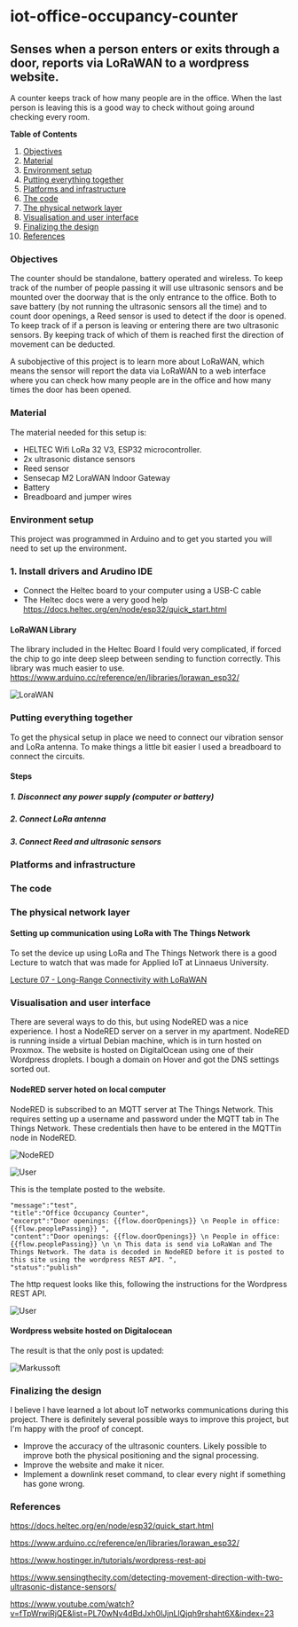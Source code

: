 # iot-office-occupancy-counter
## Senses when a person enters or exits through a door, reports via LoRaWAN to a wordpress website.
A counter keeps track of how many people are in the office. When the last person is leaving this is a good way to check without going around checking every room.

**Table of Contents**

1. [Objectives](#Objectives)
2. [Material](#Material)
3. [Environment setup](#Environment-setup)
4. [Putting everything together](#Putting-everything-together)
5. [Platforms and infrastructure](#Platforms-and-infrastructure)
6. [The code](#The-code)
7. [The physical network layer](#The-physical-network-layer)
8. [Visualisation and user interface](#Visualisation-and-user-interface)
9. [Finalizing the design](#Finalizing-the-design)
9. [References](#References)


### Objectives
The counter should be standalone, battery operated and wireless. To keep track of the number of people passing it will use ultrasonic sensors and be mounted over the doorway that is the only entrance to the office. Both to save battery (by not running the ultrasonic sensors all the time) and to count door openings, a Reed sensor is used to detect if the door is opened. To keep track of if a person is leaving or entering there are two ultrasonic sensors. By keeping track of which of them is reached first the direction of movement can be deducted.

A subobjective of this project is to learn more about LoRaWAN, which means the sensor will report the data via LoRaWAN to a web interface where you can check how many people are in the office and how many times the door has been opened.

<!---
Give a short and brief overview of what your project is about.
What needs to be included:

- [ ] Title
- [ ] Your name and student credentials (xx666xxx)
- [ ] Short project overview
- [ ] How much time it might take to do (an approximation)
-->
### Material

The material needed for this setup is:

* HELTEC Wifi LoRa 32 V3, ESP32 microcontroller.
* 2x ultrasonic distance sensors
* Reed sensor
* Sensecap M2 LoraWAN Indoor Gateway
* Battery
* Breadboard and jumper wires

### Environment setup

This project was programmed in Arduino and to get you started you will need to set up the environment.

### 1. Install drivers and Arudino IDE

 + Connect the Heltec board to your computer using a USB-C cable
 + The Heltec docs were a very good help https://docs.heltec.org/en/node/esp32/quick_start.html

#### LoRaWAN Library
The library included in the Heltec Board I fould very complicated, if forced the chip to go inte deep sleep between sending to function correctly.
This library was much easier to use. https://www.arduino.cc/reference/en/libraries/lorawan_esp32/

![LoraWAN](https://github.com/Markussoft/iot-office-occupancy-counter/blob/main/Assets/Arduino_LoRaWAN_esp32.png)

### Putting everything together

To get the physical setup in place we need to connect our vibration sensor and LoRa antenna. To make things a little bit easier I used a breadboard to connect the circuits. 

#### Steps

##### 1. Disconnect any power supply (computer or battery)
##### 2. Connect LoRa antenna
##### 3. Connect Reed and ultrasonic sensors

### Platforms and infrastructure


### The code


### The physical network layer


#### Setting up communication using LoRa with The Things Network

To set the device up using LoRa and The Things Network there is a good Lecture to watch that was made for Applied IoT at Linnaeus University.

[Lecture 07 - Long-Range Connectivity with LoRaWAN](https://www.youtube.com/watch?v=fTpWrwiRjQE&list=PL70wNv4dBdJxh0lJjnLlQjqh9rshaht6X&index=23)

### Visualisation and user interface
There are several ways to do this, but using NodeRED was a nice experience. I host a NodeRED server on a server in my apartment. NodeRED is running inside a virtual Debian machine, which is in turn hosted on Proxmox.
The website is hosted on DigitalOcean using one of their Wordpress droplets. I bough a domain on Hover and got the DNS settings sorted out.
#### NodeRED server hoted on local computer
NodeRED is subscribed to an MQTT server at The Things Network. This requires setting up a username and password under the MQTT tab in The Things Network.
These credentials then have to be entered in the MQTTin node in NodeRED.

![NodeRED](https://github.com/Markussoft/iot-office-occupancy-counter/blob/main/Assets/NodeRED_flow.png)

![User](https://github.com/Markussoft/iot-office-occupancy-counter/blob/main/Assets/NodeRED_MQTTuser.png)

This is the template posted to the website.
```javascript=
"message":"test",
"title":"Office Occupancy Counter",
"excerpt":"Door openings: {{flow.doorOpenings}} \n People in office: {{flow.peoplePassing}} ",
"content":"Door openings: {{flow.doorOpenings}} \n People in office: {{flow.peoplePassing}} \n \n This data is send via LoRaWan and The Things Network. The data is decoded in NodeRED before it is posted to this site using the wordpress REST API. ",
"status":"publish"
```
The http request looks like this, following the instructions for the Wordpress REST API.

![User](https://github.com/Markussoft/iot-office-occupancy-counter/blob/main/Assets/NodeRED_post.png)

#### Wordpress website hosted on Digitalocean

The result is that the only post is updated:

![Markussoft](https://github.com/Markussoft/iot-office-occupancy-counter/blob/main/Assets/Markusoft.png)

### Finalizing the design

I believe I have learned a lot about IoT networks communications during this project. There is definitely several possible ways to improve this project, but I'm happy with the proof of concept.

* Improve the accuracy of the ultrasonic counters. Likely possible to improve both the physical positioning and the signal processing.
* Improve the website and make it nicer.
* Implement a downlink reset command, to clear every night if something has gone wrong.

### References
https://docs.heltec.org/en/node/esp32/quick_start.html

https://www.arduino.cc/reference/en/libraries/lorawan_esp32/

https://www.hostinger.in/tutorials/wordpress-rest-api

https://www.sensingthecity.com/detecting-movement-direction-with-two-ultrasonic-distance-sensors/

https://www.youtube.com/watch?v=fTpWrwiRjQE&list=PL70wNv4dBdJxh0lJjnLlQjqh9rshaht6X&index=23
